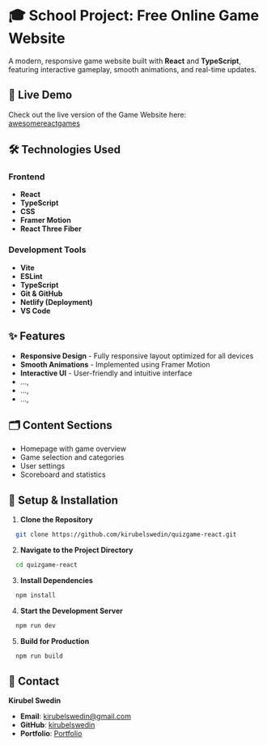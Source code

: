 # 🎓 School Project: Free Online Game Website

A modern, responsive game website built with **React** and **TypeScript**, featuring interactive gameplay, smooth animations, and real-time updates.

## 🔗 Live Demo

Check out the live version of the Game Website here:  
[awesomereactgames](https://awesomereactgames.netlify.app/)

## 🛠️ Technologies Used

### Frontend

- **React**
- **TypeScript**
- **CSS**
- **Framer Motion**
- **React Three Fiber**

### Development Tools

- **Vite**
- **ESLint**
- **TypeScript**
- **Git & GitHub**
- **Netlify (Deployment)**
- **VS Code**

## ✨ Features

- **Responsive Design** - Fully responsive layout optimized for all devices
- **Smooth Animations** - Implemented using Framer Motion
- **Interactive UI** - User-friendly and intuitive interface
- ...,
- ...,
- ...,

## 🗂️ Content Sections

- Homepage with game overview
- Game selection and categories
- User settings
- Scoreboard and statistics

## 🚀 Setup & Installation

1. **Clone the Repository**

```bash
  git clone https://github.com/kirubelswedin/quizgame-react.git
```

2. **Navigate to the Project Directory**

```bash
  cd quizgame-react
```

3. **Install Dependencies**

```bash
  npm install
```

4. **Start the Development Server**

```bash
  npm run dev
```

5. **Build for Production**

```bash
  npm run build
```

## 📧 Contact

**Kirubel Swedin**

- **Email**: kirubelswedin@gmail.com
- **GitHub**: [kirubelswedin](https://github.com/kirubelswedin)
- **Portfolio**: [Portfolio](https://kirubelschoolportfolio.vercel.app)
